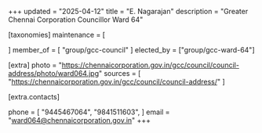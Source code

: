 +++
updated = "2025-04-12"
title = "E. Nagarajan"
description = "Greater Chennai Corporation Councillor Ward 64"

[taxonomies]
maintenance = [

]
member_of = [
    "group/gcc-council"
]
elected_by = ["group/gcc-ward-64"]

[extra]
photo = "https://chennaicorporation.gov.in/gcc/council/council-address/photo/ward064.jpg"
sources = [
    "https://chennaicorporation.gov.in/gcc/council/council-address/"
]

[extra.contacts]

phone = [
    "9445467064",
    "9841511603",
    ]
email = "ward064@chennaicorporation.gov.in"
+++